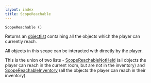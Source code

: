 ```yaml
---
layout: index
title: ScopeReachable
---
```


    ScopeReachable ()

Returns an [objectlist](../../types/objectlist.html) containing all the objects which the player can currently reach.

All objects in this scope can be interacted with directly by the player.

This is the union of two lists - [ScopeReachableNotHeld](scopereachablenotheld.html) (all objects the player can reach in the current room, but are not in the inventory) and [ScopeReachableInventory](scopereachableinventory.html) (all the objects the player can reach in their inventory).
